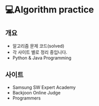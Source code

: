 # 💻Algorithm practice

## 개요

- 알고리즘 문제 코드(solved)
- 각 사이트 별로 정리 중입니다.
- Python & Java Programming



## 사이트

- Samsung SW Expert Academy
- Backjoon Online Judge
- Programmers